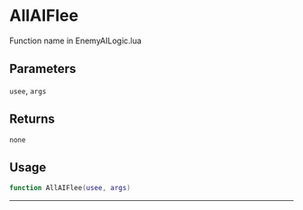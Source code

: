 # AllAIFlee
Function name in EnemyAILogic.lua
## Parameters
`usee`, `args`
## Returns
`none`
## Usage
```lua
function AllAIFlee(usee, args)
```
---
